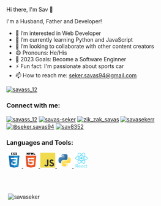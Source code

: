 Hi there, I'm Sav 👋

I'm a Husband, Father and Developer!

- 👀 I’m interested in Web Developer
- 🌱 I’m currently learning Python and JavaScript
- 👯 I’m looking to collaborate with other content creators
- 😄 Pronouns: He/His
- 🥅 2023 Goals: Become a Software Enginner
- ⚡ Fun fact: I'm passionate about sports car 
- 📫 How to reach me: seker.savas94@gmail.com 



<p align="left"> <a href="https://twitter.com/savass_12" target="blank"><img src="https://img.shields.io/twitter/follow/savass_12?logo=twitter&style=for-the-badge" alt="savass_12" /></a> </p>

<h3 align="left">Connect with me:</h3>
<p align="left">
 <a href="https://twitter.com/savass_12" target="blank"><img align="center" src="https://raw.githubusercontent.com/rahuldkjain/github-profile-readme-generator/master/src/images/icons/Social/twitter.svg" alt="savass_12" height="30" width="40" /></a>
<a href="https://stackoverflow.com/users/17458575/savas-seker" target="blank"><img align="center" src="https://raw.githubusercontent.com/rahuldkjain/github-profile-readme-generator/master/src/images/icons/Social/stack-overflow.svg" alt="savas-seker" height="30" width="40" /></a>
<a href="https://www.facebook.com/zik.zak.savas/" target="blank"><img align="center" src="https://raw.githubusercontent.com/rahuldkjain/github-profile-readme-generator/master/src/images/icons/Social/facebook.svg" alt="zik_zak_savas" height="30" width="40" /></a>
<a href="https://instagram.com/savasekerr" target="blank"><img align="center" src="https://raw.githubusercontent.com/rahuldkjain/github-profile-readme-generator/master/src/images/icons/Social/instagram.svg" alt="savasekerr" height="30" width="40" /></a>
  <a href="https://medium.com/@seker.savas94" target="blank"><img align="center" src="https://raw.githubusercontent.com/rahuldkjain/github-profile-readme-generator/master/src/images/icons/Social/medium.svg" alt="@seker.savas94" height="30" width="40" /></a>
<a href="https://discord.gg/sav8352" target="blank"><img align="center" src="https://raw.githubusercontent.com/rahuldkjain/github-profile-readme-generator/master/src/images/icons/Social/discord.svg" alt="sav8352" height="30" width="40" /></a>
</p>

<h3 align="left">Languages and Tools:</h3>
<p align="left"> <a href="https://www.w3schools.com/css/" target="_blank" rel="noreferrer"> <img src="https://raw.githubusercontent.com/devicons/devicon/master/icons/css3/css3-original-wordmark.svg" alt="css3" width="40" height="40"/> </a> <a href="https://www.w3.org/html/" target="_blank" rel="noreferrer"> <img src="https://raw.githubusercontent.com/devicons/devicon/master/icons/html5/html5-original-wordmark.svg" alt="html5" width="40" height="40"/> </a> <a href="https://developer.mozilla.org/en-US/docs/Web/JavaScript" target="_blank" rel="noreferrer"> <img src="https://raw.githubusercontent.com/devicons/devicon/master/icons/javascript/javascript-original.svg" alt="javascript" width="40" height="40"/> </a> <a href="https://www.python.org" target="_blank" rel="noreferrer"> <img src="https://raw.githubusercontent.com/devicons/devicon/master/icons/python/python-original.svg" alt="python" width="40" height="40"/> </a> <a href="https://reactjs.org/" target="_blank" rel="noreferrer"> <img src="https://raw.githubusercontent.com/devicons/devicon/master/icons/react/react-original-wordmark.svg" alt="react" width="40" height="40"/> </a> </p>

<br>
<br>

<p>&nbsp;<img align="center" src="https://github-readme-stats.vercel.app/api?username=SavasSeker&show_icons=true&locale=en" alt="savaseker" /></p>






<!---
SavasSeker/SavasSeker is a ✨ special ✨ repository because its `README.md` (this file) appears on your GitHub profile.
You can click the Preview link to take a look at your changes.
--->

